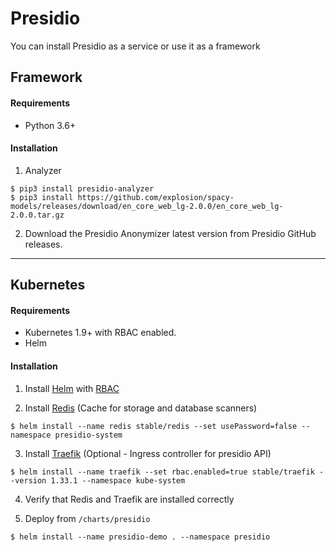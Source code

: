# Presidio

You can install Presidio as a service or use it as a framework

## Framework

#### Requirements
- Python 3.6+

#### Installation

1. Analyzer
```
$ pip3 install presidio-analyzer
$ pip3 install https://github.com/explosion/spacy-models/releases/download/en_core_web_lg-2.0.0/en_core_web_lg-2.0.0.tar.gz
```

2. Download the Presidio Anonymizer latest version from Presidio GitHub releases.

<hr/>

## Kubernetes

#### Requirements 
- Kubernetes 1.9+ with RBAC enabled.
- Helm

#### Installation

1. Install [Helm](https://github.com/kubernetes/helm) with [RBAC](https://github.com/kubernetes/helm/blob/master/docs/rbac.md#tiller-and-role-based-access-control)

2. Install [Redis](https://hub.kubeapps.com/charts/stable/redis) (Cache for storage and database scanners)
```
$ helm install --name redis stable/redis --set usePassword=false --namespace presidio-system
```

3. Install [Traefik](https://github.com/kubernetes/charts/tree/master/stable/traefik) (Optional - Ingress controller for presidio API)
```
$ helm install --name traefik --set rbac.enabled=true stable/traefik --version 1.33.1 --namespace kube-system
```

4. Verify that Redis and Traefik are installed correctly

5. Deploy from `/charts/presidio`
```
$ helm install --name presidio-demo . --namespace presidio
```